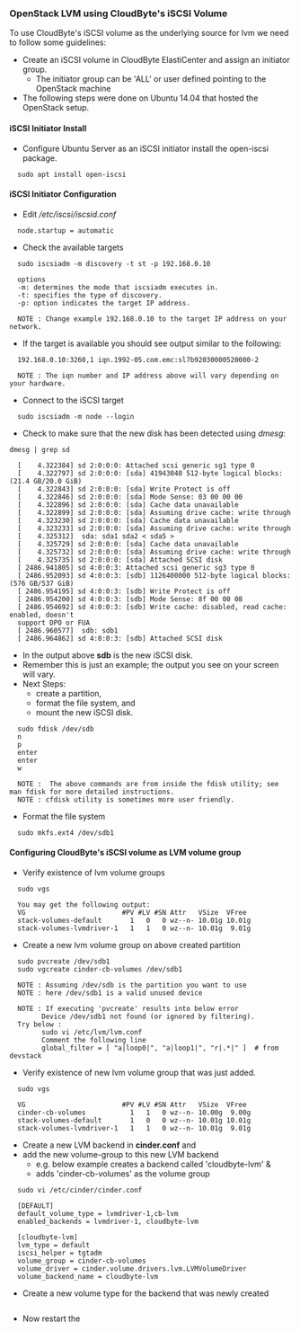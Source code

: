 
### OpenStack LVM using CloudByte's iSCSI Volume
To use CloudByte's iSCSI volume as the underlying source for lvm we need to follow some guidelines:
- Create an iSCSI volume in CloudByte ElastiCenter and assign an initiator group.
  - The initiator group can be 'ALL' or user defined pointing to the OpenStack machine
- The following steps were done on Ubuntu 14.04 that hosted the OpenStack setup.

#### iSCSI Initiator Install
- Configure Ubuntu Server as an iSCSI initiator install the open-iscsi package. 
```
  sudo apt install open-iscsi
```

#### iSCSI Initiator Configuration
- Edit */etc/iscsi/iscsid.conf*
```
  node.startup = automatic
```

- Check the available targets
```
  sudo iscsiadm -m discovery -t st -p 192.168.0.10
  
  options
  -m: determines the mode that iscsiadm executes in.
  -t: specifies the type of discovery.
  -p: option indicates the target IP address.
  
  NOTE : Change example 192.168.0.10 to the target IP address on your network.
```

- If the target is available you should see output similar to the following:
```
  192.168.0.10:3260,1 iqn.1992-05.com.emc:sl7b92030000520000-2
  
  NOTE : The iqn number and IP address above will vary depending on your hardware.
```

- Connect to the iSCSI target
```
  sudo iscsiadm -m node --login
```

- Check to make sure that the new disk has been detected using *dmesg*:
```
dmesg | grep sd

  [    4.322384] sd 2:0:0:0: Attached scsi generic sg1 type 0
  [    4.322797] sd 2:0:0:0: [sda] 41943040 512-byte logical blocks: (21.4 GB/20.0 GiB)
  [    4.322843] sd 2:0:0:0: [sda] Write Protect is off
  [    4.322846] sd 2:0:0:0: [sda] Mode Sense: 03 00 00 00
  [    4.322896] sd 2:0:0:0: [sda] Cache data unavailable
  [    4.322899] sd 2:0:0:0: [sda] Assuming drive cache: write through
  [    4.323230] sd 2:0:0:0: [sda] Cache data unavailable
  [    4.323233] sd 2:0:0:0: [sda] Assuming drive cache: write through
  [    4.325312]  sda: sda1 sda2 < sda5 >
  [    4.325729] sd 2:0:0:0: [sda] Cache data unavailable
  [    4.325732] sd 2:0:0:0: [sda] Assuming drive cache: write through
  [    4.325735] sd 2:0:0:0: [sda] Attached SCSI disk
  [ 2486.941805] sd 4:0:0:3: Attached scsi generic sg3 type 0
  [ 2486.952093] sd 4:0:0:3: [sdb] 1126400000 512-byte logical blocks: (576 GB/537 GiB)
  [ 2486.954195] sd 4:0:0:3: [sdb] Write Protect is off
  [ 2486.954200] sd 4:0:0:3: [sdb] Mode Sense: 8f 00 00 08
  [ 2486.954692] sd 4:0:0:3: [sdb] Write cache: disabled, read cache: enabled, doesn't
  support DPO or FUA
  [ 2486.960577]  sdb: sdb1
  [ 2486.964862] sd 4:0:0:3: [sdb] Attached SCSI disk
```

- In the output above **sdb** is the new iSCSI disk. 
- Remember this is just an example; the output you see on your screen will vary.
- Next Steps: 
  - create a partition, 
  - format the file system, and
  - mount the new iSCSI disk. 
```
  sudo fdisk /dev/sdb
  n
  p
  enter
  enter
  w
  
  NOTE :  The above commands are from inside the fdisk utility; see man fdisk for more detailed instructions. 
  NOTE : cfdisk utility is sometimes more user friendly.
```

- Format the file system
```
  sudo mkfs.ext4 /dev/sdb1
```

#### Configuring CloudByte's iSCSI volume as LVM volume group

- Verify existence of lvm volume groups
```
  sudo vgs
  
  You may get the following output:
  VG                        #PV #LV #SN Attr   VSize  VFree
  stack-volumes-default       1   0   0 wz--n- 10.01g 10.01g
  stack-volumes-lvmdriver-1   1   1   0 wz--n- 10.01g  9.01g
```

- Create a new lvm volume group on above created partition
```
  sudo pvcreate /dev/sdb1 
  sudo vgcreate cinder-cb-volumes /dev/sdb1
  
  NOTE : Assuming /dev/sdb is the partition you want to use 
  NOTE : here /dev/sdb1 is a valid unused device
  
  NOTE : If executing 'pvcreate' results into below error
        Device /dev/sdb1 not found (or ignored by filtering).
  Try below :
        sudo vi /etc/lvm/lvm.conf
        Comment the following line
        global_filter = [ "a|loop0|", "a|loop1|", "r|.*|" ]  # from devstack
```
  
- Verify existence of new lvm volume group that was just added.
```
  sudo vgs
  
  VG                        #PV #LV #SN Attr   VSize  VFree
  cinder-cb-volumes           1   1   0 wz--n- 10.00g  9.00g
  stack-volumes-default       1   0   0 wz--n- 10.01g 10.01g
  stack-volumes-lvmdriver-1   1   1   0 wz--n- 10.01g  9.01g
```

- Create a new LVM backend in **cinder.conf** and
- add the new volume-group to this new LVM backend
  - e.g. below example creates a backend called 'cloudbyte-lvm' & 
  - adds 'cinder-cb-volumes' as the volume group
```
  sudo vi /etc/cinder/cinder.conf
  
  [DEFAULT]
  default_volume_type = lvmdriver-1,cb-lvm
  enabled_backends = lvmdriver-1, cloudbyte-lvm
  
  [cloudbyte-lvm]
  lvm_type = default
  iscsi_helper = tgtadm
  volume_group = cinder-cb-volumes
  volume_driver = cinder.volume.drivers.lvm.LVMVolumeDriver
  volume_backend_name = cloudbyte-lvm
```

- Create a new volume type for the backend that was newly created
```
```

- Now restart the 

  
